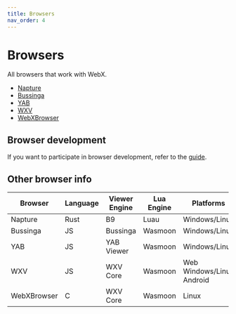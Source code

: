 ```yaml
---
title: Browsers
nav_order: 4
---
```

# Browsers

All browsers that work with WebX.

- [Napture](napture.md)
- [Bussinga](bussinga.md)
- [YAB](yab.md)
- [WXV](wxv.md)
- [WebXBrowser](wxb.md)

## Browser development

If you want to participate in browser development, refer to the [guide](dev.md).

## Other browser info

| Browser     | Language | Viewer Engine | Lua Engine | Platforms                 |
| ----------- | -------- | ------------- | ---------- | ------------------------- |
| Napture     | Rust     | B9            | Luau       | Windows/Linux             |
| Bussinga    | JS       | Bussinga      | Wasmoon    | Windows/Linux             |
| YAB         | JS       | YAB Viewer    | Wasmoon    | Windows/Linux             |
| WXV         | JS       | WXV Core      | Wasmoon    | Web Windows/Linux Android |
| WebXBrowser | C        | WXV Core      | Wasmoon    | Linux                     |
